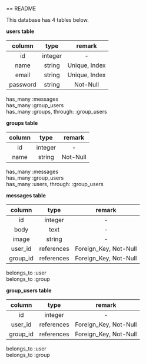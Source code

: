 == README

This database has 4 tables below.

**users table**

|column|type|remark|
|:---:|:---:|:---:|
|id|integer|-|
|name|string|Unique, Index|
|email|string|Unique, Index|
|password|string|Not-Null|

has_many :messages  
has_many :group_users  
has_many :groups, through: :group_users


**groups table**

|column|type|remark|
|:---:|:---:|:---:|
|id|integer|-|
|name|string|Not-Null|

has_many :messages  
has_many :group_users  
has_many :users, through: :group_users


**messages table**

|column|type|remark|
|:---:|:---:|:---:|
|id|integer|-|
|body|text|-|
|image|string|-|
|user_id|references|Foreign_Key, Not-Null|
|group_id|references|Foreign_Key, Not-Null|

belongs_to :user  
belongs_to :group


**group_users table**

|column|type|remark|
|:---:|:---:|:---:|
|id|integer|-|
|user_id|references|Foreign_Key, Not-Null|
|group_id|references|Foreign_Key, Not-Null|

belongs_to :user  
belongs_to :group



